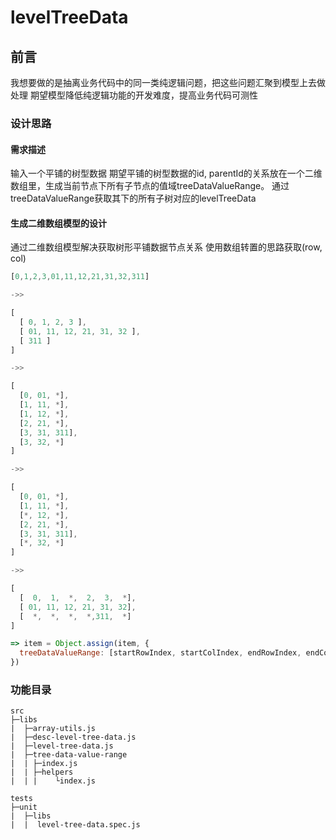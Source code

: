# levelTreeData

## 前言

我想要做的是抽离业务代码中的同一类纯逻辑问题，把这些问题汇聚到模型上去做处理
期望模型降低纯逻辑功能的开发难度，提高业务代码可测性

### 设计思路

#### 需求描述

输入一个平铺的树型数据
期望平铺的树型数据的id, parentId的关系放在一个二维数组里，生成当前节点下所有子节点的值域treeDataValueRange。
通过treeDataValueRange获取其下的所有子树对应的levelTreeData

#### 生成二维数组模型的设计

通过二维数组模型解决获取树形平铺数据节点关系
使用数组转置的思路获取(row, col)

```js
[0,1,2,3,01,11,12,21,31,32,311]

->>

[
  [ 0, 1, 2, 3 ],
  [ 01, 11, 12, 21, 31, 32 ],
  [ 311 ]
]

->>

[
  [0, 01, *],
  [1, 11, *],
  [1, 12, *],
  [2, 21, *],
  [3, 31, 311],
  [3, 32, *]
]

->>

[
  [0, 01, *],
  [1, 11, *],
  [*, 12, *],
  [2, 21, *],
  [3, 31, 311],
  [*, 32, *]
]

->>

[
  [  0,  1,  *,  2,  3,  *],
  [ 01, 11, 12, 21, 31, 32],
  [  *,  *,  *,  *,311,  *]
] 

=> item = Object.assign(item, {
  treeDataValueRange: [startRowIndex, startColIndex, endRowIndex, endColIndex]
})
```

### 功能目录

```
src
├─libs
|  ├─array-utils.js
|  ├─desc-level-tree-data.js
|  ├─level-tree-data.js
|  ├─tree-data-value-range
|  | ├─index.js
|  | ├─helpers
|  | |    └index.js

tests
├─unit
|  ├─libs
|  |  level-tree-data.spec.js
```